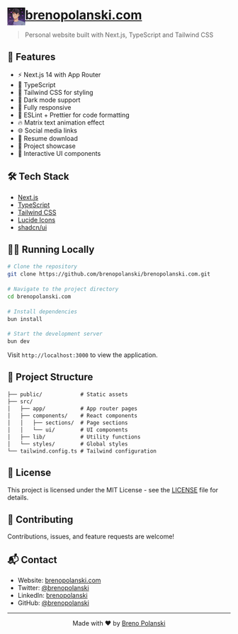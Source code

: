 # <img src="public/breno-pfp.webp" width="40" align="left"> [brenopolanski.com](https://brenopolanski.com/)

> Personal website built with Next.js, TypeScript and Tailwind CSS

## 🚀 Features

- ⚡️ Next.js 14 with App Router
- 💪 TypeScript
- 🎨 Tailwind CSS for styling
- 🌙 Dark mode support
- 📱 Fully responsive
- 🎯 ESLint + Prettier for code formatting
- 🔥 Matrix text animation effect
- 🌐 Social media links
- 📄 Resume download
- 💼 Project showcase
- 🎉 Interactive UI components

## 🛠️ Tech Stack

- [Next.js](https://nextjs.org/)
- [TypeScript](https://www.typescriptlang.org/)
- [Tailwind CSS](https://tailwindcss.com/)
- [Lucide Icons](https://lucide.dev/)
- [shadcn/ui](https://ui.shadcn.com/)

## 🏃‍♂️ Running Locally

```bash
# Clone the repository
git clone https://github.com/brenopolanski/brenopolanski.com.git

# Navigate to the project directory
cd brenopolanski.com

# Install dependencies
bun install

# Start the development server
bun dev
```

Visit `http://localhost:3000` to view the application.

## 📂 Project Structure

```
├── public/            # Static assets
├── src/
│   ├── app/           # App router pages
│   ├── components/    # React components
│   │   ├── sections/  # Page sections
│   │   └── ui/        # UI components
│   ├── lib/           # Utility functions
│   └── styles/        # Global styles
└── tailwind.config.ts # Tailwind configuration
```

## 📜 License

This project is licensed under the MIT License - see the [LICENSE](LICENSE) file for details.

## 🤝 Contributing

Contributions, issues, and feature requests are welcome!

## 📬 Contact

- Website: [brenopolanski.com](https://brenopolanski.com)
- Twitter: [@brenopolanski](https://twitter.com/brenopolanski)
- LinkedIn: [brenopolanski](https://linkedin.com/in/brenopolanski)
- GitHub: [@brenopolanski](https://github.com/brenopolanski)

---

<div align="center">
  Made with ❤️ by <a href="https://brenopolanski.com">Breno Polanski</a>
</div>
